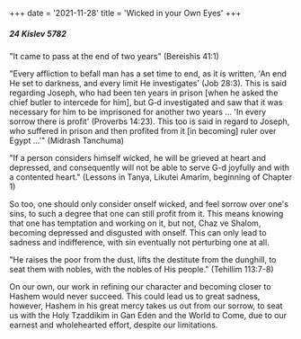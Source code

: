 +++
date = '2021-11-28'
title = 'Wicked in your Own Eyes'
+++

##### 24 Kislev 5782

"It came to pass at the end of two years" (Bereishis 41:1)

"Every affliction to befall man has a set time to end, as it is written, 'An end He set to darkness, and every limit He investigates' (Job 28:3). This is said regarding Joseph, who had been ten years in prison [when he asked the chief butler to intercede for him], but G‑d investigated and saw that it was necessary for him to be imprisoned for another two years ... 'In every sorrow there is profit' (Proverbs 14:23). This too is said in regard to Joseph, who suffered in prison and then profited from it [in becoming] ruler over Egypt ...'" (Midrash Tanchuma)

"If a person considers himself wicked, he will be grieved at heart and depressed, and consequently will not be able to serve G-d joyfully and with a contented heart." (Lessons in Tanya, Likutei Amarim, beginning of Chapter 1)

So too, one should only consider onself wicked, and feel sorrow over one's sins, to such a degree that one can still profit from it. This means knowing that one has temptation and working on it, but not, Chaz ve Shalom, becoming depressed and disgusted with onself. This can only lead to sadness and indifference, with sin eventually not perturbing one at all.

"He raises the poor from the dust, lifts the destitute from the dunghill, to seat them with nobles, with the nobles of His people." (Tehillim 113:7-8)

On our own, our work in refining our character and becoming closer to Hashem would never succeed. This could lead us to great sadness, however, Hashem in his great mercy takes us out from our sorrow, to seat us with the Holy Tzaddikim in Gan Eden and the World to Come, due to our earnest and wholehearted effort, despite our limitations.
